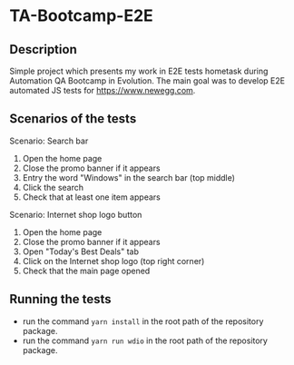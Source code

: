 # TA-Bootcamp-E2E
## Description
Simple project which presents my work in E2E tests hometask during Automation QA Bootcamp in Evolution.
The main goal was to develop E2E automated JS tests for https://www.newegg.com.

## Scenarios of the tests
Scenario: Search bar
1. Open the home page
2. Close the promo banner if it appears
3. Entry the word "Windows" in the search bar (top middle)
4. Click the search
5. Check that at least one item appears

Scenario: Internet shop logo button
1. Open the home page
2. Close the promo banner if it appears
3. Open "Today's Best Deals" tab
4. Click on the Internet shop logo (top right corner)
5. Check that the main page opened

## Running the tests
- run the command `yarn install` in the root path of the repository package.
- run the command `yarn run wdio` in the root path of the repository package.
